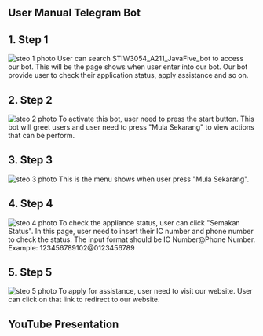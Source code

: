 ## User Manual Telegram Bot
## 1. Step 1
 ![steo 1 photo](./images/telegramumanual/step1.jpeg)
User can search STIW3054_A211_JavaFive_bot to access our bot. This will be the page shows when user enter into our bot. Our bot provide user to check their application status, apply assistance and so on.


## 2. Step 2
 ![steo 2 photo](./images/telegramumanual/step2.jpeg)
To activate this bot, user need to press the start button. This bot will greet users and user need to press "Mula Sekarang" to view actions that can be perform.


## 3. Step 3
 ![steo 3 photo](./images/telegramumanual/step3.jpeg)
This is the menu shows when user press "Mula Sekarang".


## 4. Step 4
 ![steo 4 photo](./images/telegramumanual/step4.jpeg)
To check the appliance status, user can click "Semakan Status". In this page, user need to insert their IC number and phone number to check the status. The input format should be IC Number@Phone Number. Example: 123456789102@0123456789

## 5. Step 5
 ![steo 5 photo](./images/telegramumanual/step5.jpeg)
To apply for assistance, user need to visit our website. User can click on that link to redirect to our website.


## YouTube Presentation
